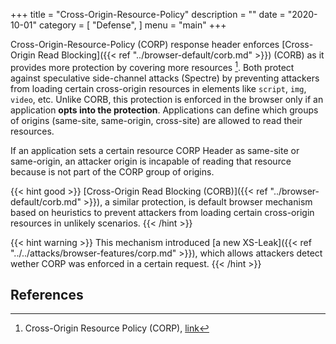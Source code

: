 +++
title = "Cross-Origin-Resource-Policy"
description = ""
date = "2020-10-01"
category = [
    "Defense",
]
menu = "main"
+++

Cross-Origin-Resource-Policy (CORP) response header enforces [Cross-Origin Read Blocking]({{< ref "../browser-default/corb.md" >}}) (CORB) as it provides more protection by covering more resources [^1]. Both protect against speculative side-channel attacks (Spectre) by preventing attackers from loading certain cross-origin resources in elements like `script`, `img`, `video`, etc. Unlike CORB, this protection is enforced in the browser only if an application **opts into the protection**. Applications can define which groups of origins (same-site, same-origin, cross-site) are allowed to read their resources.

If an application sets a certain resource CORP Header as same-site or same-origin, an attacker origin is incapable of reading that resource because is not part of the CORP group of origins.

{{< hint good >}}
[Cross-Origin Read Blocking (CORB)]({{< ref "../browser-default/corb.md" >}}), a similar protection, is default browser mechanism based on heuristics to prevent attackers from loading certain cross-origin resources in unlikely scenarios.
{{< /hint >}}

{{< hint warning >}}
This mechanism introduced [a new XS-Leak]({{< ref "../../attacks/browser-features/corp.md" >}}), which allows attackers detect wether CORP was enforced in a certain request.
{{< /hint >}}

## References

[^1]: Cross-Origin Resource Policy (CORP), [link](https://developer.mozilla.org/en-US/docs/Web/HTTP/Cross-Origin_Resource_Policy_(CORP))